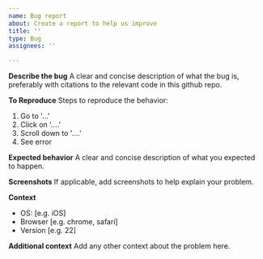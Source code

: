 ```yaml
---
name: Bug report
about: Create a report to help us improve
title: ''
type: Bug
assignees: ''

---
```


[//]: # (For feature requests and bug reports not specifically concerning code, please use https://forum.inaturalist.org/c/feature-requests/16. iNat staff will make github issues if/when an actionable solution emerges)

**Describe the bug**
A clear and concise description of what the bug is, preferably with citations to the relevant code in this github repo.

**To Reproduce**
Steps to reproduce the behavior:
1. Go to '...'
1. Click on '....'
1. Scroll down to '....'
1. See error

**Expected behavior**
A clear and concise description of what you expected to happen.

**Screenshots**
If applicable, add screenshots to help explain your problem.

**Context**
 - OS: [e.g. iOS]
 - Browser [e.g. chrome, safari]
 - Version [e.g. 22]

**Additional context**
Add any other context about the problem here.
